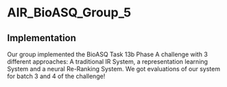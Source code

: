 # AIR_BioASQ_Group_5

## Implementation
Our group implemented the BioASQ Task 13b Phase A challenge with 3 different approaches: A traditional IR System, a representation learning System and a neural Re-Ranking System. We got evaluations of our system for batch 3 and 4 of the challenge!
